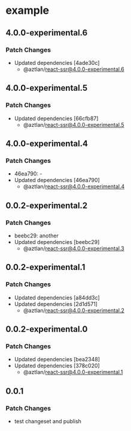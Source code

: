 # example

## 4.0.0-experimental.6

### Patch Changes

- Updated dependencies [4ade30c]
  - @aztlan/react-ssr@4.0.0-experimental.6

## 4.0.0-experimental.5

### Patch Changes

- Updated dependencies [66cfb87]
  - @aztlan/react-ssr@4.0.0-experimental.5

## 4.0.0-experimental.4

### Patch Changes

- 46ea790: -
- Updated dependencies [46ea790]
  - @aztlan/react-ssr@4.0.0-experimental.4

## 0.0.2-experimental.2

### Patch Changes

- beebc29: another
- Updated dependencies [beebc29]
  - @aztlan/react-ssr@4.0.0-experimental.3

## 0.0.2-experimental.1

### Patch Changes

- Updated dependencies [a84dd3c]
- Updated dependencies [2d1d571]
  - @aztlan/react-ssr@4.0.0-experimental.2

## 0.0.2-experimental.0

### Patch Changes

- Updated dependencies [bea2348]
- Updated dependencies [378c020]
  - @aztlan/react-ssr@4.0.0-experimental.1

## 0.0.1

### Patch Changes

- test changeset and publish
